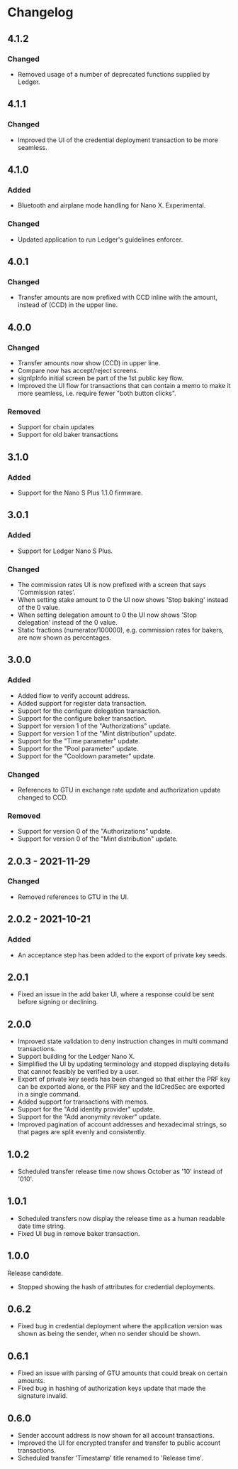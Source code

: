 # Changelog

## 4.1.2

### Changed

* Removed usage of a number of deprecated functions supplied by Ledger.

## 4.1.1

### Changed

* Improved the UI of the credential deployment transaction to be more seamless.

## 4.1.0

### Added

* Bluetooth and airplane mode handling for Nano X. Experimental.

### Changed

* Updated application to run Ledger's guidelines enforcer.

## 4.0.1

### Changed

* Transfer amounts are now prefixed with CCD inline with the amount, instead of (CCD) in the upper line.

## 4.0.0

### Changed

* Transfer amounts now show (CCD) in upper line.
* Compare now has accept/reject screens.
* signIpInfo initial screen be part of the 1st public key flow.
* Improved the UI flow for transactions that can contain a memo to make it more seamless, i.e. require fewer "both button clicks".

### Removed

* Support for chain updates
* Support for old baker transactions

## 3.1.0

### Added

* Support for the Nano S Plus 1.1.0 firmware.

## 3.0.1

### Added

* Support for Ledger Nano S Plus.

### Changed

* The commission rates UI is now prefixed with a screen that says 'Commission rates'.
* When setting stake amount to 0 the UI now shows 'Stop baking' instead of the 0 value.
* When setting delegation amount to 0 the UI now shows 'Stop delegation' instead of the 0 value.
* Static fractions (numerator/100000), e.g. commission rates for bakers, are now shown as percentages.

## 3.0.0

### Added

* Added flow to verify account address.
* Added support for register data transaction.
* Support for the configure delegation transaction.
* Support for the configure baker transaction.
* Support for version 1 of the "Authorizations" update.
* Support for version 1 of the "Mint distribution" update.
* Support for the "Time parameter" update.
* Support for the "Pool parameter" update.
* Support for the "Cooldown parameter" update.

### Changed

* References to GTU in exchange rate update and authorization update changed to CCD.

### Removed

* Support for version 0 of the "Authorizations" update.
* Support for version 0 of the "Mint distribution" update.

## 2.0.3 - 2021-11-29

### Changed

* Removed references to GTU in the UI.

## 2.0.2 - 2021-10-21

### Added
* An acceptance step has been added to the export of private key seeds.

## 2.0.1

* Fixed an issue in the add baker UI, where a response could be sent before signing or declining.

## 2.0.0

* Improved state validation to deny instruction changes in multi command transactions.
* Support building for the Ledger Nano X.
* Simplified the UI by updating terminology and stopped displaying details that cannot feasibly be verified by a user.
* Export of private key seeds has been changed so that either the PRF key can be exported alone, or the PRF key and the IdCredSec are exported in a single command.
* Added support for transactions with memos.
* Support for the "Add identity provider" update.
* Support for the "Add anonymity revoker" update.
* Improved pagination of account addresses and hexadecimal strings, so that pages are split evenly and consistently.

## 1.0.2

* Scheduled transfer release time now shows October as '10' instead of '010'.

## 1.0.1

* Scheduled transfers now display the release time as a human readable date time string.
* Fixed UI bug in remove baker transaction.

## 1.0.0

Release candidate.

* Stopped showing the hash of attributes for credential deployments.

## 0.6.2

* Fixed bug in credential deployment where the application version was shown as being the sender, when no sender should be shown.

## 0.6.1

* Fixed an issue with parsing of GTU amounts that could break on certain amounts.
* Fixed bug in hashing of authorization keys update that made the signature invalid.

## 0.6.0

* Sender account address is now shown for all account transactions.
* Improved the UI for encrypted transfer and transfer to public account transactions.
* Scheduled transfer 'Timestamp' title renamed to 'Release time'.
